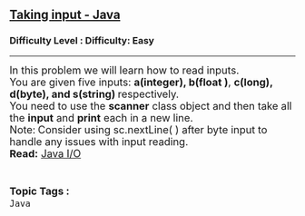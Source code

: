 <h2><a href="https://www.geeksforgeeks.org/problems/taking-input-java/1?page=1&category=Java&difficulty=Easy&status=unsolved&sortBy=submissions">Taking input - Java</a></h2><h3>Difficulty Level : Difficulty: Easy</h3><hr><div class="problems_problem_content__Xm_eO"><p><span style="font-size: 18px;">In this problem we will learn how to read inputs.<br>You are given five&nbsp;inputs:&nbsp;<strong>a(integer), b(float )</strong>,&nbsp;<strong>c(long), d(byte), and s(string)&nbsp;</strong>respectively.&nbsp;<br>You need to use the <strong>scanner</strong> class object and then take all the <strong>input</strong> and <strong>print</strong> each in a new line.</span><span style="font-size: 18px;"><br>Note:</span><strong><span style="font-size: 18px;">&nbsp;</span></strong><span style="font-size: 18px;">Consider using sc.nextLine( ) after byte input to handle any issues with input reading.<br></span><span style="font-size: 18px;"><strong>Read:</strong>&nbsp;<a href="https://www.geeksforgeeks.org/ways-to-read-input-from-console-in-java/">Java I/O</a></span></p></div><br><p><span style=font-size:18px><strong>Topic Tags : </strong><br><code>Java</code>&nbsp;